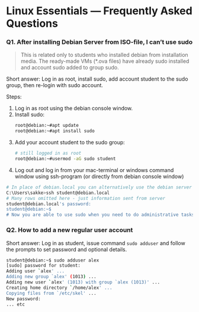 # Linux Essentials — Frequently Asked Questions

### Q1. After installing Debian Server from ISO-file, I can’t use sudo   

> This is related only to students who installed debian from installation media. The ready-made VMs (*.ova files) have already sudo installed and account sudo added to group sudo.

Short answer: Log in as root, install sudo, add account student to the sudo group, then re-login with sudo account.

Steps:
1. Log in as root using the debian console window.
2. Install sudo:
   ```bash
   root@debian:~#apt update
   root@debian:~#apt install sudo
   ```
3. Add your account student to the sudo group:
   ```bash
   # still logged in as root
   root@debian:~#usermod -aG sudo student
      ```
4. Log out and log in from your mac-terminal or windows command window using ssh-program (or directly from debian console window)
```bash
# In place of debian.local you can alternatively use the debian server's IP-address
C:\Users\sakke>ssh student@debian.local
# Many rows omitted here - just information sent from server
student@debian.local's password:
student@debian:~$
# Now you are able to use sudo when you need to do administrative tasks.  
```

### Q2. How to add a new regular user account

Short answer: Log in as student, issue command `sudo adduser` and follow the prompts to set password and optional details.  
```bash
student@debian:~$ sudo adduser alex
[sudo] password for student:
Adding user `alex' ...
Adding new group `alex' (1013) ...
Adding new user `alex' (1013) with group `alex (1013)' ...
Creating home directory `/home/alex' ...
Copying files from `/etc/skel' ...
New password:
... etc
```
